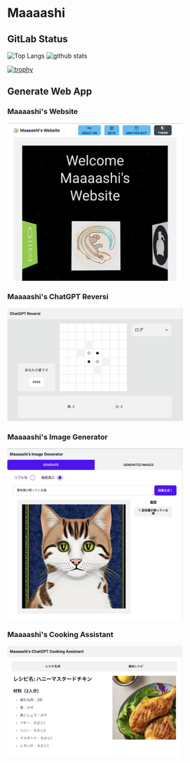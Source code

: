 # Maaaashi

## GitLab Status

<p align="left">
  <img alt="Top Langs" height="150px" src="https://github-readme-stats.vercel.app/api/top-langs/?username=maaaashi&layout=compact&theme=onedark" />
  <img alt="github stats" height="150px" src="https://github-readme-stats.vercel.app/api?username=maaaashi&show_icons=true&theme=onedark" />
</p>

[![trophy](https://github-profile-trophy.vercel.app/?username=maaaashi&theme=onedark&column=7)](https://github.com/ryo-ma/github-profile-trophy)

## Generate Web App

### Maaaashi's Website

<a href="https://chatgpt-reversi.mss-rep.com/">
  <img src="./images/maaaashi-website.png" width=400 style="cursor: pointer;" />
</a>

### Maaaashi's ChatGPT Reversi

<a href="https://chatgpt-reversi.mss-rep.com/">
  <img src="./images/chatgpt-reversi.png" width=400 style="cursor: pointer;" />
</a>

### Maaaashi's Image Generator

<a href="https://chatgpt-reversi.mss-rep.com/">
  <img src="./images/image-generator.png" width=400 style="cursor: pointer;" />
</a>

### Maaaashi's Cooking Assistant

<a href="https://chatgpt-cooking-assistant.mss-rep.com">
  <img src="./images/cookingAssistant.png" width=400 style="cursor: pointer;" />
</a>
